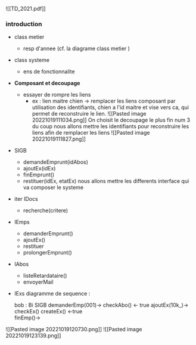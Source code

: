 ![[TD_2021.pdf]]
### introduction
-  class metier 
	- resp d'annee (cf. la diagrame class metier ) 
- class systeme 
	- ens de fonctionnalite

- **Composant et decoupage** 
	- essayer de rompre les liens
		- ex : lien maitre chien -> remplacer les liens composant par utilisation des identifiants, chien a l'id maitre et vise vers ca, qui permet de reconstruire le lien. 
	![[Pasted image 20221019111034.png]]
On choisit le decoupage le plus fin  num 3
	du coup nous allons mettre les identifiants pour reconstruire les liens afin de remplacer les liens 
![[Pasted image 20221019111827.png]]
- SIGB
	- demandeEmprunt(idAbos)
	- ajoutEx(idEx)
	- finEmprunt()
	- restituer(idEx, etatEx)
nous allons mettre les differents interface qui va composer le systeme 
-  iter IDocs
	- recherche(critere)
- IEmps
	- demanderEmprunt()
	- ajoutEx()
	- restituer
	- prolongerEmprunt()
- IAbos
	- listeRetardataire()
	- envoyerMail
- IExs 
diagramme de sequence : 

	bob : Bi             SIGB
			demanderEmp(001)->
										checkAbo()
			<- true
			ajoutEx(10k_)-> 
										checkEx()
										createEx()
			<-true	
			finEmp()->				

![[Pasted image 20221019120730.png]]
![[Pasted image 20221019123139.png]]
